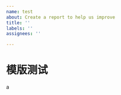 ```yaml
---
name: test
about: Create a report to help us improve
title: ''
labels: ''
assignees: ''

---
```


# 模版测试
a
